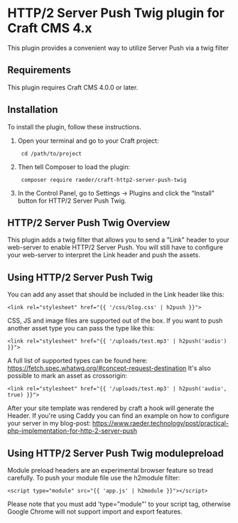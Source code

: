 # HTTP/2 Server Push Twig plugin for Craft CMS 4.x

This plugin provides a convenient way to utilize Server Push via a twig filter

## Requirements

This plugin requires Craft CMS 4.0.0 or later.

## Installation

To install the plugin, follow these instructions.

1. Open your terminal and go to your Craft project:

        cd /path/to/project

2. Then tell Composer to load the plugin:

        composer require raeder/craft-http2-server-push-twig

3. In the Control Panel, go to Settings → Plugins and click the “Install” button for HTTP/2 Server Push Twig.

## HTTP/2 Server Push Twig Overview

This plugin adds a twig filter that allows you to send a "Link" header to your web-server to enable HTTP/2 Server Push.
You will still have to configure your web-server to interpret the Link header and push the assets.

## Using HTTP/2 Server Push Twig

You can add any asset that should be included in the Link header like this:
```
<link rel="stylesheet" href="{{ '/css/blog.css' | h2push }}">
```

CSS, JS and image files are supported out of the box. If you want to push another asset type you can pass the type like this:
```
<link rel="stylesheet" href="{{ '/uploads/test.mp3' | h2push('audio') }}">
```

A full list of supported types can be found here: https://fetch.spec.whatwg.org/#concept-request-destination
It's also possible to mark an asset as crossorigin:
```
<link rel="stylesheet" href="{{ '/uploads/test.mp3' | h2push('audio', true) }}">
```

After your site template was rendered by craft a hook will generate the Header.
If you're using Caddy you can find an example on how to configure your server in my blog-post: https://www.raeder.technology/post/practical-php-implementation-for-http-2-server-push

## Using HTTP/2 Server Push Twig modulepreload

Module preload headers are an experimental browser feature so tread carefully.
To push your module file use the h2module filter:
```
<script type="module" src="{{ 'app.js' | h2module }}"></script>
```

Please note that you must add 'type="module"' to your script tag, otherwise Google Chrome will not support import and export features.
